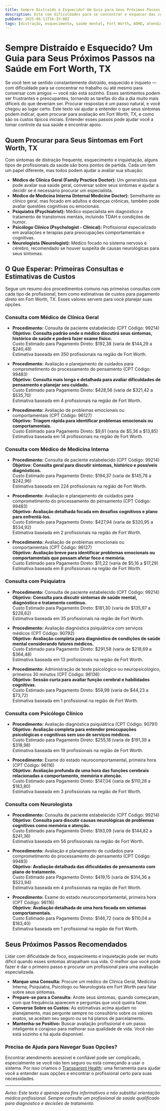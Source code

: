 ```yaml
---
title: Sempre Distraído e Esquecido? Um Guia para Seus Próximos Passos na Saúde em Fort Worth, TX  
description: Está com dificuldades para se concentrar e esquecer das coisas? Saiba quem procurar e quais podem ser os custos iniciais em Fort Worth, TX para obter o cuidado que você precisa.  
pubDate: 2025-06-11T16:33:08Z  
tags: [distração, esquecimento, saúde mental, Fort Worth, ADHD, atendimento médico, confusão mental, avaliação neurocomportamental]  
---
```


# Sempre Distraído e Esquecido? Um Guia para Seus Próximos Passos na Saúde em Fort Worth, TX

Se você tem se sentido constantemente distraído, esquecido e inquieto — com dificuldade para se concentrar no trabalho ou até mesmo para conversar com amigos — você não está sozinho. Esses sentimentos podem ser frustrantes e preocupantes, tornando as tarefas do dia a dia muito mais difíceis do que deveriam ser. Procurar respostas é um passo natural, e você chegou ao lugar certo. Este texto vai ajudar a entender o que seus sintomas podem indicar, quem procurar para avaliação em Fort Worth, TX, e como são os custos típicos iniciais. Entender esses passos pode ajudar você a tomar controle da sua saúde e encontrar apoio.

## Quem Procurar para Seus Sintomas em Fort Worth, TX

Com sintomas de distração frequente, esquecimento e inquietação, alguns tipos de profissionais da saúde são bons pontos de partida. Cada um tem um papel diferente, mas todos podem ajudar a avaliar sua situação:

- **Médico de Clínica Geral (Family Practice Doctor):** Um generalista que pode avaliar sua saúde geral, conversar sobre seus sintomas e ajudar a decidir se é necessário procurar um especialista.  
- **Médico de Medicina Interna (Internal Medicine Doctor):** Semelhante ao clínico geral, mas focado em adultos e doenças crônicas, também pode avaliar questões cognitivas ou emocionais.  
- **Psiquiatra (Psychiatrist):** Médico especialista em diagnóstico e tratamento de transtornos mentais, incluindo TDAH e condições de humor.  
- **Psicólogo Clínico (Psychologist - Clinical):** Profissional especializado em avaliações e terapias para preocupações comportamentais e cognitivas.  
- **Neurologista (Neurologist):** Médico focado no sistema nervoso e cérebro, recomendado se houver suspeita de causas neurológicas para seus sintomas.

## O Que Esperar: Primeiras Consultas e Estimativas de Custos

Segue um resumo dos procedimentos comuns nas primeiras consultas com cada tipo de profissional, bem como estimativas de custos para pagamento direto em Fort Worth, TX. Esses valores servem para você planejar suas opções.

### Consulta com Médico de Clínica Geral

- **Procedimento:** Consulta de paciente estabelecido (CPT Código: 99214)  
  **Objetivo:** **Consulta padrão onde o médico discutirá seus sintomas, histórico de saúde e poderá fazer exame físico.**  
  Custo Estimado para Pagamento Direto: $192,38 (varia de $144,29 a $240,48)  
  Estimativa baseada em 350 profissionais na região de Fort Worth.

- **Procedimento:** Avaliação e planejamento de cuidados para comprometimento do processamento do pensamento (CPT Código: 99483)  
  **Objetivo:** **Consulta mais longa e detalhada para avaliar dificuldades de pensamento e planejar seu cuidado.**  
  Custo Estimado para Pagamento Direto: $428,56 (varia de $321,42 a $535,70)  
  Estimativa baseada em 4 profissionais na região de Fort Worth.

- **Procedimento:** Avaliação de problemas emocionais ou comportamentais (CPT Código: 96127)  
  **Objetivo:** **Triagem rápida para identificar problemas emocionais ou comportamentais.**  
  Custo Estimado para Pagamento Direto: $9,61 (varia de $5,36 a $13,85)  
  Estimativa baseada em 14 profissionais na região de Fort Worth.

### Consulta com Médico de Medicina Interna

- **Procedimento:** Consulta de paciente estabelecido (CPT Código: 99214)  
  **Objetivo:** **Consulta geral para discutir sintomas, histórico e possíveis diagnósticos.**  
  Custo Estimado para Pagamento Direto: $194,37 (varia de $145,78 a $242,96)  
  Estimativa baseada em 224 profissionais na região de Fort Worth.

- **Procedimento:** Avaliação e planejamento de cuidados para comprometimento do processamento do pensamento (CPT Código: 99483)  
  **Objetivo:** **Avaliação detalhada focada em desafios cognitivos e plano para enfrentá-los.**  
  Custo Estimado para Pagamento Direto: $427,94 (varia de $320,95 a $534,92)  
  Estimativa baseada em 2 profissionais na região de Fort Worth.

- **Procedimento:** Avaliação de problemas emocionais ou comportamentais (CPT Código: 96127)  
  **Objetivo:** **Avaliação breve para identificar problemas emocionais ou comportamentais que possam afetar foco e memória.**  
  Custo Estimado para Pagamento Direto: $11,22 (varia de $5,16 a $17,29)  
  Estimativa baseada em 8 profissionais na região de Fort Worth.

### Consulta com Psiquiatra

- **Procedimento:** Consulta de paciente estabelecido (CPT Código: 99214)  
  **Objetivo:** **Consulta para discutir sintomas de saúde mental, diagnóstico e tratamento contínuo.**  
  Custo Estimado para Pagamento Direto: $181,30 (varia de $135,97 a $226,62)  
  Estimativa baseada em 35 profissionais na região de Fort Worth.

- **Procedimento:** Avaliação diagnóstica psiquiátrica com serviços médicos (CPT Código: 90792)  
  **Objetivo:** **Avaliação completa para diagnóstico de condições de saúde mental considerando fatores médicos.**  
  Custo Estimado para Pagamento Direto: $291,58 (varia de $218,69 a $364,48)  
  Estimativa baseada em 13 profissionais na região de Fort Worth.

- **Procedimento:** Administração de teste psicológico ou neuropsicológico, primeiros 30 minutos (CPT Código: 96136)  
  **Objetivo:** **Sessão curta para avaliar função cerebral e habilidades cognitivas.**  
  Custo Estimado para Pagamento Direto: $58,98 (varia de $44,23 a $73,72)  
  Estimativa baseada em 1 profissional na região de Fort Worth.

### Consulta com Psicólogo Clínico

- **Procedimento:** Avaliação diagnóstica psiquiátrica (CPT Código: 90791)  
  **Objetivo:** **Avaliação completa para entender preocupações psicológicas e cognitivas sem uso de serviços médicos.**  
  Custo Estimado para Pagamento Direto: $255,18 (varia de $191,39 a $318,98)  
  Estimativa baseada em 19 profissionais na região de Fort Worth.

- **Procedimento:** Exame do estado neurocomportamental, primeira hora (CPT Código: 96116)  
  **Objetivo:** **Avaliação profunda de uma hora das funções cerebrais relacionadas a comportamento, memória e atenção.**  
  Custo Estimado para Pagamento Direto: $147,04 (varia de $110,28 a $183,80)  
  Estimativa baseada em 3 profissionais na região de Fort Worth.

### Consulta com Neurologista

- **Procedimento:** Consulta de paciente estabelecido (CPT Código: 99214)  
  **Objetivo:** **Consulta para discutir causas neurológicas de problemas cognitivos como memória e atenção.**  
  Custo Estimado para Pagamento Direto: $193,09 (varia de $144,82 a $241,36)  
  Estimativa baseada em 56 profissionais na região de Fort Worth.

- **Procedimento:** Avaliação e planejamento de cuidados para comprometimento do processamento do pensamento (CPT Código: 99483)  
  **Objetivo:** **Avaliação detalhada das dificuldades de pensamento com plano de tratamento.**  
  Custo Estimado para Pagamento Direto: $419,15 (varia de $314,36 a $523,94)  
  Estimativa baseada em 4 profissionais na região de Fort Worth.

- **Procedimento:** Exame do estado neurocomportamental, primeira hora (CPT Código: 96116)  
  **Objetivo:** **Avaliação detalhada de uma hora focada em sintomas comportamentais.**  
  Custo Estimado para Pagamento Direto: $146,72 (varia de $110,04 a $183,40)  
  Estimativa baseada em 1 profissional na região de Fort Worth.

## Seus Próximos Passos Recomendados

Lidar com dificuldade de foco, esquecimento e inquietação pode ser muito difícil quando esses sintomas atrapalham sua vida. O melhor que você pode fazer é dar o primeiro passo e procurar um profissional para uma avaliação especializada.

- **Marque uma Consulta:** Procure um médico de Clínica Geral, Medicina Interna, Psiquiatra, Psicólogo ou Neurologista em Fort Worth para falar sobre seus sintomas.  
- **Prepare-se para a Consulta:** Anote seus sintomas, quando começaram, com que frequência aparecem e perguntas que você queira fazer.  
- **Converse Sobre os Custos:** As estimativas acima ajudam no planejamento, mas pergunte sempre no consultório sobre os valores exatos, se aceitam seu seguro ou se há planos de parcelamento.  
- **Mantenha-se Positivo:** Buscar avaliação profissional é um passo inteligente e corajoso para melhorar sua qualidade de vida. Você não está sozinho e há ajuda disponível.

### Precisa de Ajuda para Navegar Suas Opções?

Encontrar atendimento acessível e confiável pode ser complicado, especialmente se você não tem seguro ou está começando a usar o sistema. Por isso criamos o [Transparent Health](https://transparenthealth.ai): uma ferramenta para ajudar você a entender suas opções e encontrar o profissional certo para suas necessidades.

---

*Aviso: Este texto é apenas para fins informativos e não substitui orientação médica profissional. Sempre consulte um profissional de saúde qualificado para diagnóstico e decisões de tratamento.*